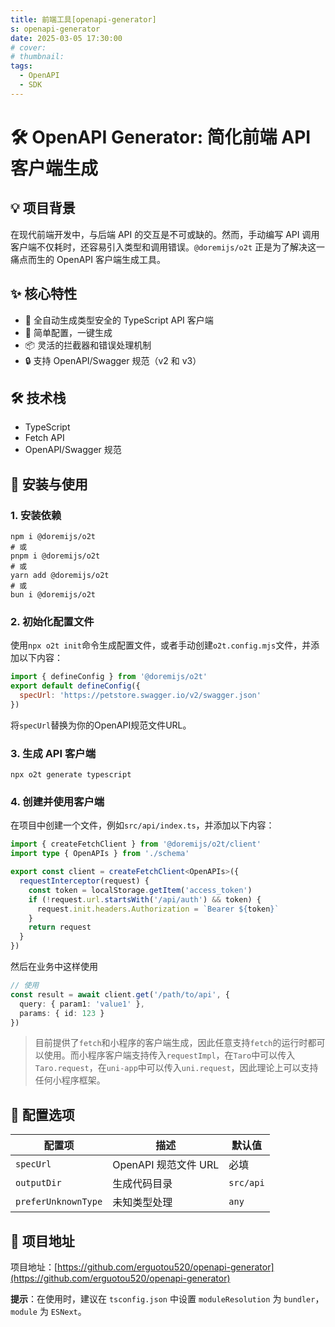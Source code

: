 ```yaml
---
title: 前端工具[openapi-generator]
s: openapi-generator
date: 2025-03-05 17:30:00
# cover:
# thumbnail:
tags:
  - OpenAPI
  - SDK
---
```


# 🛠️ OpenAPI Generator: 简化前端 API 客户端生成

## 💡 项目背景

在现代前端开发中，与后端 API 的交互是不可或缺的。然而，手动编写 API 调用客户端不仅耗时，还容易引入类型和调用错误。`@doremijs/o2t` 正是为了解决这一痛点而生的 OpenAPI 客户端生成工具。

## ✨ 核心特性

- 🚀 全自动生成类型安全的 TypeScript API 客户端
- 🎯 简单配置，一键生成
- 📦 灵活的拦截器和错误处理机制
- 🔒 支持 OpenAPI/Swagger 规范（v2 和 v3）

## 🛠️ 技术栈

- TypeScript
- Fetch API
- OpenAPI/Swagger 规范

<!-- more -->

## 📝 安装与使用

### 1. 安装依赖

```shell
npm i @doremijs/o2t
# 或
pnpm i @doremijs/o2t
# 或
yarn add @doremijs/o2t
# 或
bun i @doremijs/o2t
```

### 2. 初始化配置文件

使用`npx o2t init`命令生成配置文件，或者手动创建`o2t.config.mjs`文件，并添加以下内容：

```javascript
import { defineConfig } from '@doremijs/o2t'
export default defineConfig({
  specUrl: 'https://petstore.swagger.io/v2/swagger.json'
})
```
将`specUrl`替换为你的OpenAPI规范文件URL。

### 3. 生成 API 客户端

```shell
npx o2t generate typescript
```

### 4. 创建并使用客户端

在项目中创建一个文件，例如`src/api/index.ts`，并添加以下内容：

```typescript
import { createFetchClient } from '@doremijs/o2t/client'
import type { OpenAPIs } from './schema'

export const client = createFetchClient<OpenAPIs>({
  requestInterceptor(request) {
    const token = localStorage.getItem('access_token')
    if (!request.url.startsWith('/api/auth') && token) {
      request.init.headers.Authorization = `Bearer ${token}`
    }
    return request
  }
})
```

然后在业务中这样使用

```typescript
// 使用
const result = await client.get('/path/to/api', {
  query: { param1: 'value1' },
  params: { id: 123 }
})
```

> 目前提供了`fetch`和小程序的客户端生成，因此任意支持`fetch`的运行时都可以使用。而小程序客户端支持传入`requestImpl`，在`Taro`中可以传入`Taro.request`，在`uni-app`中可以传入`uni.request`，因此理论上可以支持任何小程序框架。

## 🚀 配置选项

| 配置项 | 描述 | 默认值 |
|--------|------|--------|
| `specUrl` | OpenAPI 规范文件 URL | 必填 |
| `outputDir` | 生成代码目录 | `src/api` |
| `preferUnknownType` | 未知类型处理 | `any` | `unknown` |

## 🌟 项目地址

项目地址：[https://github.com/erguotou520/openapi-generator](https://github.com/erguotou520/openapi-generator)

**提示**：在使用时，建议在 `tsconfig.json` 中设置 `moduleResolution` 为 `bundler`，`module` 为 `ESNext`。
